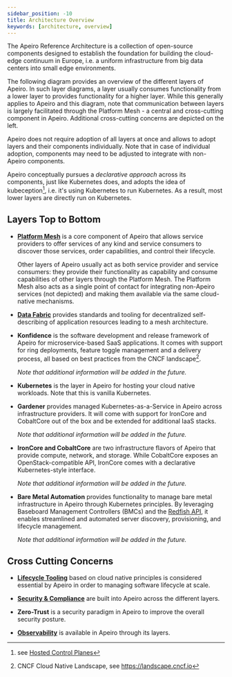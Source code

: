 ```yaml
---
sidebar_position: -10
title: Architecture Overview
keywords: [architecture, overview]
---
```


The Apeiro Reference Architecture is a collection of open-source components designed to establish the foundation for building the cloud-edge continuum in Europe, i.e. a uniform infrastructure from big data centers into small edge environments.

The following diagram provides an overview of the different layers of Apeiro. In such layer diagrams, a layer usually consumes functionality from a lower layer to provides functionality for a higher layer. While this generally applies to Apeiro and this diagram, note that communication between layers is largely facilitated through the Platform Mesh - a central and cross-cutting component in Apeiro. Additional cross-cutting concerns are depicted on the left.

<ApeiroFigure src="/architecture/layered-architecture.svg"
  alt="A layered perspective on the Apeiro Reference Architecture"
  caption="A layered perspective on the Apeiro Reference Architecture (colors used for clarity only)"
  width="100%"/>

Apeiro does not require adoption of all layers at once and allows to adopt layers and their components individually. Note that in case of individual adoption, components may need to be adjusted to integrate with non-Apeiro components.

Apeiro conceptually pursues a _declarative approach_ across its components, just like Kubernetes does, and adopts the idea of kubeception[^kubeception], i.e. it's using Kubernetes to run Kubernetes. As a result, most lower layers are directly run on Kubernetes.

## Layers Top to Bottom

- **[Platform Mesh](./../best-practices/platform-mesh/index.md)** is a core component of Apeiro that allows service providers to offer services of any kind and service consumers to discover those services, order capabilities, and control their lifecycle.

    Other layers of Apeiro usually act as both service provider and service consumers: they provide their functionality as capability and consume capabilities of other layers through the Platform Mesh. The Platform Mesh also acts as a single point of contact for integrating non-Apeiro services (not depicted) and making them available via the same cloud-native mechanisms.

- **[Data Fabric](./../best-practices/data-fabric/index.md)** provides standards and tooling for decentralized self-describing of application resources leading to a mesh architecture.

- **Konfidence** is the software development and release framework of Apeiro for microservice-based SaaS applications. It comes with support for ring deployments, feature toggle management and a delivery process, all based on best practices from the CNCF landscape[^cncf-landscape].

    _Note that additional information will be added in the future._

- **Kubernetes** is the layer in Apeiro for hosting your cloud native workloads. Note that this is vanilla Kubernetes.

- **Gardener** provides managed Kubernetes-as-a-Service in Apeiro across infrastructure providers. It will come with support for IronCore and CobaltCore out of the box and be extended for additional IaaS stacks.

    _Note that additional information will be added in the future._

- **IronCore and CobaltCore** are two infrastructure flavors of Apeiro that provide compute, network, and storage. While CobaltCore exposes an OpenStack-compatible API, IronCore comes with a declarative Kubernetes-style interface.

    _Note that additional information will be added in the future._

- **Bare Metal Automation** provides functionality to manage bare metal infrastructure in Apeiro through Kubernetes principles. By leveraging Baseboard Management Controllers (BMCs) and the [Redfish API](https://www.dmtf.org/standards/redfish), it enables streamlined and automated server discovery, provisioning, and lifecycle management.

    _Note that additional information will be added in the future._


## Cross Cutting Concerns

- **[Lifecycle Tooling](./../best-practices/lcm/index.md)** based on cloud native principles is considered essential by Apeiro in order to managing software lifecycle at scale.

- **[Security & Compliance](./../best-practices/security/index.md)** are built into Apeiro across the different layers.

- **Zero-Trust** is a security paradigm in Apeiro to improve the overall security posture.

- **[Observability](./../best-practices/observability/index.md)** is available in Apeiro through its layers.

[^cncf-landscape]: CNCF Cloud Native Landscape, see https://landscape.cncf.io
[^kubeception]: see [Hosted Control Planes](./../best-practices/multi-cluster-federation/hosted-control-planes.md)
